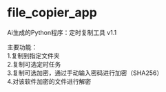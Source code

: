 # file_copier_app
Ai生成的Python程序：定时复制工具 v1.1  
  
主要功能：  
1.复制到指定文件夹  
2.复制可选定时任务  
3.复制可选加密，通过手动输入密码进行加密（SHA256）  
4.对该软件加密的文件进行解密  
